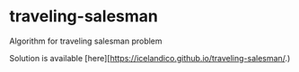 # traveling-salesman
Algorithm for traveling salesman problem

Solution is available [here][https://icelandico.github.io/traveling-salesman/.)
